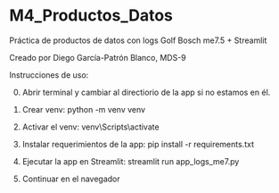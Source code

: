 # M4_Productos_Datos
Práctica de productos de datos con logs Golf Bosch me7.5 + Streamlit

Creado por Diego García-Patrón Blanco, MDS-9

Instrucciones de uso:

0) Abrir terminal y cambiar al directiorio de la app si no estamos en él.

1) Crear venv:
python -m venv venv

2) Activar el venv:
venv\Scripts\activate

3) Instalar requerimientos de la app:
pip install -r requirements.txt

4) Ejecutar la app en Streamlit:
streamlit run app_logs_me7.py

5) Continuar en el navegador
